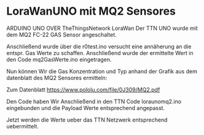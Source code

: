 # LoraWanUNO mit MQ2 Sensores
ARDUINO UNO OVER TheThingsNetwork LoraWan
Der TTN UNO wurde mit dem  MQ2 FC-22 GAS Sensor angeschaltet.

Anschließend wurde über die r0test.ino versucht eine
annäherung an die entspr. Gas Werte zu schaffen.
Anschließend wurde der ermittelte Wert in den Code mq2GasWerte.ino eingetragen.

Nun können Wir die Gas Konzentration und Typ anhand der Grafik
aus dem datenblatt des MQ2 Sensores ermitteln:

Zum Datenblatt  https://www.pololu.com/file/0J309/MQ2.pdf 

Den Code haben Wir Anschließend in den TTN Code loraunomq2.ino eingebunden und die 
Payload Werte entsprechend angepasst.

Jetzt werden die Werte ueber das TTN Netzwerk entsprechend uebermittelt.
